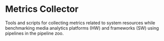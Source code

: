 # Metrics Collector

Tools and scripts for collecting metrics related to system resources while benchmarking media analytics platforms (HW) and frameworks (SW) using pipelines in the pipeline zoo.

